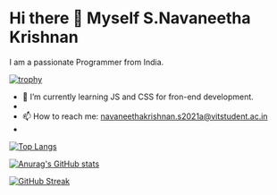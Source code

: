 # Hi there 👋 Myself S.Navaneetha Krishnan
                                                           
I am a passionate Programmer from India.




[![trophy](https://github-profile-trophy.vercel.app/?username=Archangel0007&theme=onedark&row=1)](https://github.com/ryo-ma/github-profile-trophy)

- 🌱 I’m currently learning JS and CSS for fron-end development.
- 
- 📫 How to reach me: navaneethakrishnan.s2021a@vitstudent.ac.in
- 
[![Top Langs](https://github-readme-stats-sigma-five.vercel.app/api/top-langs/?username=Archangel0007)](https://github.com/anuraghazra/github-readme-stats)


[![Anurag's GitHub stats](https://github-readme-stats-sigma-five.vercel.app/api?username=Archangel0007)]([https://github.com/anuraghazra/github-readme-stats])


[![GitHub Streak](https://streak-stats.demolab.com?user=Archangel0007)](https://git.io/streak-stats)

